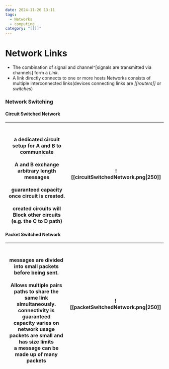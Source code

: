 ```yaml
---
date: 2024-11-26 13:11
tags:
  - Networks
  - computing
category: "[[]]"
---
```

# Network Links
- The combination of signal and channel^[signals are transmitted via channels] form a *Link*.
- A link directly connects to one or more hosts 
Networks consists of multiple interconnected links(devices connecting links are *[[routers]]* or *switches*)
### Network Switching
#### Circuit Switched Network

| <br><br>a dedicated circuit setup for A and B to communicate<br><br>A and B exchange arbitrary length messages<br><br>guaranteed capacity once circuit is created.<br><br>created circuits will **Block** other circuits<br>(e.g. the C to D path) | ![[circuitSwitchedNetwork.png\|250]] |
| -------------------------------------------------------------------------------------------------------------------------------------------------------------------------------------------------------------------------------------------------- | ------------------------------------ |
#### Packet Switched Network

| <br><br>messages are divided into small packets before being sent.<br><br>Allows multiple pairs paths to share the same link simultaneously.<br>connectivity is guaranteed<br>capacity varies on network usage<br>packets are small and has size limits <br>a message can be made up of many packets          | ![[packetSwitchedNetwork.png\|250]] |
| ---------------------------------------------------------------------------------------------------------------------------------------------------------------------------------------------------------------------------------------------------------------------------------------------------- | ----------------------------------- |
